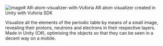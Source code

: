 ![image](https://github.com/kevinMartellotti/AR-atom-visualizer-with-Vuforia/assets/39556308/8df3a686-d95f-47e8-8c91-39e53bc790fb)# AR-atom-visualizer-with-Vuforia
AR atom visualizer created in Unity with Vuforia SDK

Visualize all the elements of the periodic table by means of a small image, revealing their protons, neutrons and electrons in their respective layers. Made in Unity (C#), optimising the objects so that they can be seen in a decent way on a mobile.
